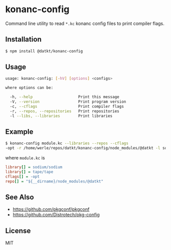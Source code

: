 konanc-config
=============

Command line utility to read `*.kc` konanc config files to print compiler flags.

## Installation

```sh
$ npm install @datkt/konanc-config
```

## Usage

```sh
usage: konanc-config: [-hV] [options] <configs>

where options can be:

  -h, --help                    Print this message
  -V, --version                 Print program version
  -c, --cflags                  Print compiler flags
  -r, --repos, --repositories   Print repositories
  -l --libs, --libraries        Print libraries

```

## Example

```sh
$ konanc-config module.kc --libraries --repos --cflags
-opt -r /home/werle/repos/datkt/konanc-config/node_modules/@datkt -l sodium/sodium -l tape/tape
```

where `module.kc` is

```ini
library[] = sodium/sodium
library[] = tape/tape
cflags[] = -opt
repo[] = "${__dirname}/node_modules/@datkt"
```

## See Also

* https://github.com/pkgconf/pkgconf
* https://github.com/Distrotech/pkg-config

## License

MIT
